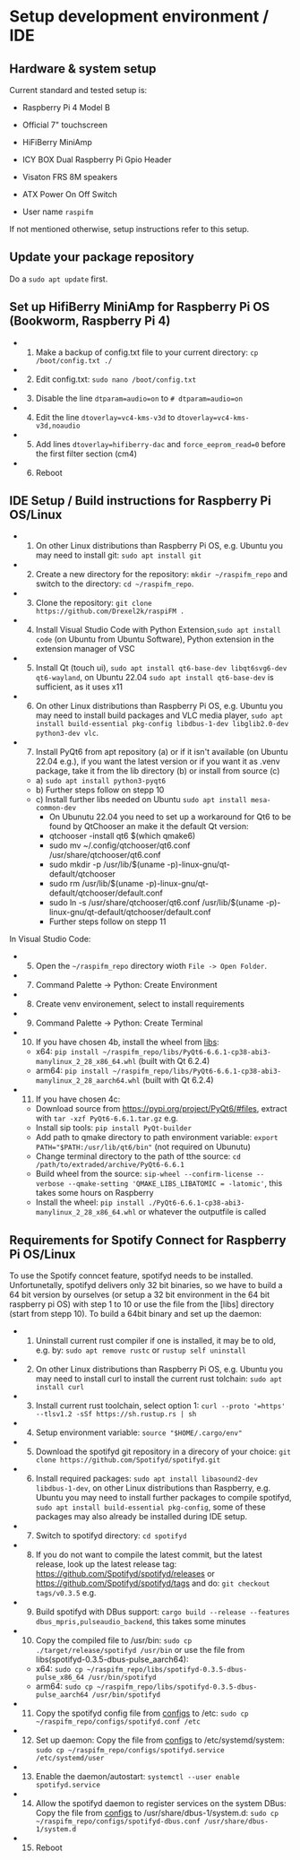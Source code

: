 # Setup development environment / IDE

## Hardware & system setup
Current standard and tested setup is:
- Raspberry Pi 4 Model B
- Official 7" touchscreen
- HiFiBerry MiniAmp
- ICY BOX Dual Raspberry Pi Gpio Header
- Visaton FRS 8M speakers
- ATX Power On Off Switch

- User name `raspifm`

If not mentioned otherwise, setup instructions refer to this setup.

## Update your package repository
Do a `sudo apt update` first.

## Set up HifiBerry MiniAmp for Raspberry Pi OS (Bookworm, Raspberry Pi 4)
- 1. Make a backup of config.txt file to your current directory: `cp /boot/config.txt ./`
- 2. Edit config.txt: `sudo nano /boot/config.txt`
- 3. Disable the line `dtparam=audio=on` to `# dtparam=audio=on`
- 4. Edit the line `dtoverlay=vc4-kms-v3d` to `dtoverlay=vc4-kms-v3d,noaudio`
- 5. Add lines `dtoverlay=hifiberry-dac` and `force_eeprom_read=0` before the first filter section (cm4)
- 6. Reboot

## IDE Setup / Build instructions for Raspberry Pi OS/Linux
- 1. On other Linux distributions than Raspberry Pi OS, e.g. Ubuntu you may need to install git: `sudo apt install git`
- 2. Create a new directory for the repository: `mkdir ~/raspifm_repo` and switch to the directory: `cd ~/raspifm_repo`.
- 3. Clone the repository: `git clone https://github.com/Drexel2k/raspiFM .`
- 4. Install Visual Studio Code with Python Extension,`sudo apt install code` (on Ubuntu from Ubuntu Software), Python extension in the extension manager of VSC
- 5. Install Qt (touch ui), `sudo apt install qt6-base-dev libqt6svg6-dev qt6-wayland`, on Ubuntu 22.04 `sudo apt install qt6-base-dev` is sufficient, as it uses x11
- 6. On other Linux distributions than Raspberry Pi OS, e.g. Ubuntu you may need to install build packages and VLC media player, `sudo apt install build-essential pkg-config libdbus-1-dev libglib2.0-dev python3-dev vlc`.
- 7. Install PyQt6 from apt repository (a) or if it isn't available (on Ubuntu 22.04 e.g.), if you want the latest version or if you want it as .venv package, take it from the lib directory (b) or install from source (c)
  - a) `sudo apt install python3-pyqt6`
  - b) Further steps follow on stepp 10
  - c) Install further libs needed on Ubuntu `sudo apt install mesa-common-dev`
    - On Ubunutu 22.04 you need to set up a workaround for Qt6 to be found by QtChooser an make it the default Qt version:
    - qtchooser -install qt6 $(which qmake6)
    - sudo mv ~/.config/qtchooser/qt6.conf /usr/share/qtchooser/qt6.conf
    - sudo mkdir -p /usr/lib/$(uname -p)-linux-gnu/qt-default/qtchooser
    - sudo rm /usr/lib/$(uname -p)-linux-gnu/qt-default/qtchooser/default.conf
    - sudo ln -s /usr/share/qtchooser/qt6.conf /usr/lib/$(uname -p)-linux-gnu/qt-default/qtchooser/default.conf
    - Further steps follow on stepp 11

In Visual Studio Code:
- 5. Open the `~/raspifm_repo` directory wioth `File -> Open Folder`.
- 7. Command Palette -> Python: Create Environment
- 8. Create venv environement, select to install requirements
- 9. Command Palette -> Python: Create Terminal
- 10. If you have chosen 4b, install the wheel from [libs](/libs):
  - x64: `pip install ~/raspifm_repo/libs/PyQt6-6.6.1-cp38-abi3-manylinux_2_28_x86_64.whl` (built with Qt 6.2.4)
  - arm64: `pip install ~/raspifm_repo/libs/PyQt6-6.6.1-cp38-abi3-manylinux_2_28_aarch64.whl` (built with Qt 6.2.4)
- 11. If you have chosen 4c:
  - Download source from https://pypi.org/project/PyQt6/#files, extract with `tar -xzf PyQt6-6.6.1.tar.gz` e.g.
  - Install sip tools: `pip install PyQt-builder`
  - Add path to qmake directory to path environment variable: `export PATH="$PATH:/usr/lib/qt6/bin"` (not required on Ubunutu)
  - Change terminal directory to the path of tthe source: `cd /path/to/extraded/archive/PyQt6-6.6.1`
  - Build wheel from the source: `sip-wheel --confirm-license --verbose --qmake-setting 'QMAKE_LIBS_LIBATOMIC = -latomic'`, this takes some hours on Raspberry
  - Install the wheel: `pip install ./PyQt6-6.6.1-cp38-abi3-manylinux_2_28_x86_64.whl` or whatever the outputfile is called

## Requirements for Spotify Connect for Raspberry Pi OS/Linux
To use the Spotify conncet feature, spotifyd needs to be installed. Unfortunetally, spotifyd delivers only 32 bit binaries,
so we have to build a 64 bit version by ourselves (or setup a 32 bit environment in the 64 bit raspberry pi OS) with step 1 to 10 or use the file from the [libs] directory (start from stepp 10).
To build a 64bit binary and set up the daemon:
- 1. Uninstall current rust compiler if one is installed, it may be to old, e.g. by: `sudo apt remove rustc` or `rustup self uninstall`
- 2. On other Linux distributions than Raspberry Pi OS, e.g. Ubuntu you may need to install curl to install the current rust tolchain: `sudo apt install curl`
- 3. Install current rust toolchain, select option 1: `curl --proto '=https' --tlsv1.2 -sSf https://sh.rustup.rs | sh`
- 4. Setup environment variable: `source "$HOME/.cargo/env"`
- 5. Download the spotifyd git repository in a direcory of your choice: `git clone https://github.com/Spotifyd/spotifyd.git`
- 6. Install required packages: `sudo apt install libasound2-dev libdbus-1-dev`, on other Linux distributions than Raspberry, e.g. Ubuntu you may need to install further packages to compile spotifyd, `sudo apt install build-essential pkg-config`, some of these packages may also already be installed during IDE setup.
- 7. Switch to spotifyd directory: `cd spotifyd`
- 8. If you do not want to compile the latest commit, but the latest release, look up the latest release tag: https://github.com/Spotifyd/spotifyd/releases or https://github.com/Spotifyd/spotifyd/tags and do: `git checkout tags/v0.3.5` e.g.
- 9. Build spotifyd with DBus support: `cargo build --release --features dbus_mpris,pulseaudio_backend`, this takes some minutes
- 10. Copy the compiled file to /usr/bin: `sudo cp ./target/release/spotifyd /usr/bin` or use the file from libs(spotifyd-0.3.5-dbus-pulse_aarch64): 
  - x64: `sudo cp ~/raspifm_repo/libs/spotifyd-0.3.5-dbus-pulse_x86_64 /usr/bin/spotifyd`
  - arm64: `sudo cp ~/raspifm_repo/libs/spotifyd-0.3.5-dbus-pulse_aarch64 /usr/bin/spotifyd`
- 11. Copy the spotifyd config file from [configs](/configs/spotifyd.conf) to /etc: `sudo cp ~/raspifm_repo/configs/spotifyd.conf /etc`
- 12. Set up daemon: Copy the file from [configs](/configs/spotifyd.service) to /etc/systemd/system: `sudo cp ~/raspifm_repo/configs/spotifyd.service /etc/systemd/user`
- 13. Enable the daemon/autostart: `systemctl --user enable spotifyd.service`
- 14. Allow the spotifyd daemon to register services on the system DBus: Copy the file from [configs](/configs/spotifyd-dbus.conf) to /usr/share/dbus-1/system.d: `sudo cp ~/raspifm_repo/configs/spotifyd-dbus.conf /usr/share/dbus-1/system.d`
- 15. Reboot